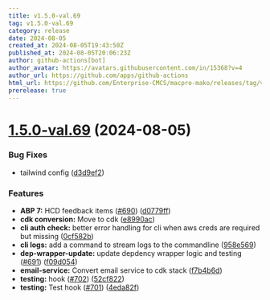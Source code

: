 ```yaml
---
title: v1.5.0-val.69
tag: v1.5.0-val.69
category: release
date: 2024-08-05
created_at: 2024-08-05T19:43:50Z
published_at: 2024-08-05T20:06:23Z
author: github-actions[bot]
author_avatar: https://avatars.githubusercontent.com/in/15368?v=4
author_url: https://github.com/apps/github-actions
html_url: https://github.com/Enterprise-CMCS/macpro-mako/releases/tag/v1.5.0-val.69
prerelease: true
---
```


# [1.5.0-val.69](https://github.com/Enterprise-CMCS/macpro-mako/compare/v1.5.0-val.68...v1.5.0-val.69) (2024-08-05)


### Bug Fixes

* tailwind config ([d3d9ef2](https://github.com/Enterprise-CMCS/macpro-mako/commit/d3d9ef21c53a577dbfeef7caa602da31c366325c))


### Features

* **ABP 7:** HCD feedback items ([#690](https://github.com/Enterprise-CMCS/macpro-mako/issues/690)) ([d0779ff](https://github.com/Enterprise-CMCS/macpro-mako/commit/d0779ff8b29918c9b77aa04004051f58fa84f593))
* **cdk conversion:**  Move to cdk ([e8990ac](https://github.com/Enterprise-CMCS/macpro-mako/commit/e8990ac6906b8fc28d03dea51991035900abd77c))
* **cli auth check:**  better error handling for cli when aws creds are required but missing ([0cf582b](https://github.com/Enterprise-CMCS/macpro-mako/commit/0cf582b1e73f27831bcbeb45e193dd319be99e6d))
* **cli logs:**  add a command to stream logs to the commandline ([958e569](https://github.com/Enterprise-CMCS/macpro-mako/commit/958e5698c9fefc77d5d6c2b115149f40cb3d7e8e))
* **dep-wrapper-update:** update depdency wrapper logic and testing ([#691](https://github.com/Enterprise-CMCS/macpro-mako/issues/691)) ([f09d054](https://github.com/Enterprise-CMCS/macpro-mako/commit/f09d054dc8d8bb063beadf0e2ae5fc2574b39a99))
* **email-service:** Convert email service to cdk stack ([f7b4b6d](https://github.com/Enterprise-CMCS/macpro-mako/commit/f7b4b6d6e418fa5c07689797c5ad8a596c4904ad))
* **testing:**  hook ([#702](https://github.com/Enterprise-CMCS/macpro-mako/issues/702)) ([52cf822](https://github.com/Enterprise-CMCS/macpro-mako/commit/52cf822ab58b1568820650a506401500169dd18d))
* **testing:** Test  hook ([#701](https://github.com/Enterprise-CMCS/macpro-mako/issues/701)) ([4eda82f](https://github.com/Enterprise-CMCS/macpro-mako/commit/4eda82f7763a4c33a8e7bd08ac4d238197f7ed14))




